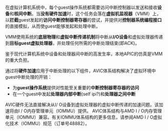
在虚拟计算机系统中，每个guest操作系统都需要访问中断控制器以发送和接收**设备**和**核间中断**。当**没有硬件加速**时，这个任务会落在**虚拟机监视器**（VMM）上，以**拦截**guest发起的**访问中断控制器寄存器**的尝试，并提供对**控制器系统编程接口**的直接模拟，从而使guest能够发起和处理中断。

VMM使用系统的**底层物理**和**虚拟中断传递机制**将中断从**I/O设备**和虚拟处理器传递到**目标guest虚拟处理器**，并处理任何所需的中断处理结束(即ACK)。

鉴于现代计算机系统中设备和处理器间中断的高发生率，本地APIC的仿真是VMM的重大负担。

通过将**硬件加速**应用于中断处理的以下组件，AVIC体系结构解决了虚拟环境中guest中断处理的开销：

* 为**guest操作系统**提供对性能至关重要的**中断控制器寄存器的访问**
* 在一个guest中发起**处理器内部中断**(self ipi?)和**处理器之间中断**

AVIC硬件无法直接解决从I/ O设备到虚拟处理器的虚拟中断传递的加速问题。该加速将由I / O内存管理单元（IOMMU）提供。 AVIC体系结构与AMD I / O内存管理单元（IOMMU）兼容。有关IOMMU体系结构的更多信息，请参阅AMD I / O虚拟化技术（IOMMU）规范（订单号48882）。